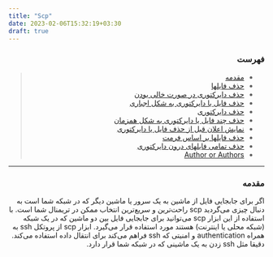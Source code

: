 ```yaml
---
title: "Scp"
date: 2023-02-06T15:32:19+03:30
draft: true
---
```


<div dir='rtl'>

### فهرست

> - [مقدمه](#مقدمه)
> - [حذف فایلها](#حذف-فایلها)
> - [حذف دایرکتوری در صورت خالی بودن](#حذف-دایرکتوری-در-صورت-خالی-بودن)
> - [حذف فایل یا دایرکتوری به شکل اجباری](#حذف-فایل-یا-دایرکتوری-به-شکل-اجباری)
> - [حذف دایرکتوری](#حذف-دایرکتوری)
> - [حذف چند فایل یا دایرکتوری به شکل همزمان](#حذف-چند-فایل-یا-دایرکتوری-به-شکل-همزمان)
> - [نمایش اعلان قبل از حذف فایل یا دایرکتوری](#نمایش-اعلان-قبل-از-حذف-فایل-یا-دایرکتوری)
> - [حذف فایلها بر اساس فرمت](#حذف-فایلها-بر-اساس-فرمت)
> - [حذف تمامی فایلهای درون دایرکتوری](#حذف-تمامی-فایلهای-درون-دایرکتوری)
> - [Author or Authors](#author-or-authors)
</div>



---
<div dir='rtl'>

### مقدمه
اگر برای جابجایی فایل از ماشین به یک سرور یا ماشین دیگر که در شبکه شما است به دنبال چیزی می‌گردید scp راحت‌ترین و سریع‌ترین انتخاب ممکن در تریمنال شما است. با استفاده از این ابزار scp می‌توانید برای جابجایی فایل بین دو ماشین‌ که در یک شبکه (شبکه محلی یا اینترنت) هستند مورد استفاده قرار می‌گیرد.
ابزار scp از پروتکل ssh به همراه authentication و امنیتی که ssh فراهم می‌کند برای انتقال داده استفاده می‌کند. دقیقا مثل ssh زدن به یک ماشینی که در شبکه شما قرار دارد.
</div>
